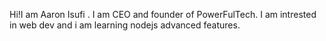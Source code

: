 Hi!I am Aaron Isufi . I am CEO and founder of PowerFulTech.
I am intrested in web dev and i am learning nodejs advanced features.
